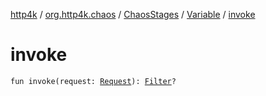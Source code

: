 [http4k](../../../index.md) / [org.http4k.chaos](../../index.md) / [ChaosStages](../index.md) / [Variable](index.md) / [invoke](./invoke.md)

# invoke

`fun invoke(request: `[`Request`](../../../org.http4k.core/-request/index.md)`): `[`Filter`](../../../org.http4k.core/-filter/index.md)`?`